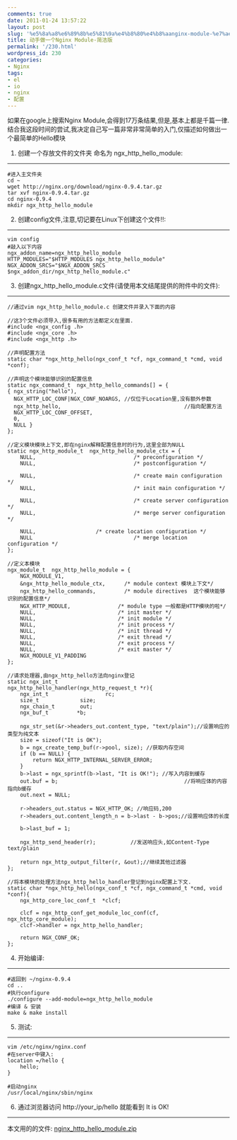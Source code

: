 ```yaml
---
comments: true
date: 2011-01-24 13:57:22
layout: post
slug: '%e5%8a%a8%e6%89%8b%e5%81%9a%e4%b8%80%e4%b8%aanginx-module-%e7%ae%80%e6%b4%81%e7%89%88'
title: 动手做一个Nginx Module-简洁版
permalink: '/230.html'
wordpress_id: 230
categories:
- Nginx
tags:
- el
- io
- nginx
- 配置
---
```


如果在google上搜索Nginx Module,会得到17万条结果,但是,基本上都是千篇一律.
结合我这段时间的尝试,我决定自己写一篇非常非常简单的入门,仅描述如何做出一个最简单的Hello模块

1. 创建一个存放文件的文件夹 命名为 ngx_http_hello_module:
----------------------------------------------------

	#进入主文件夹
	cd ~
	wget http://nginx.org/download/nginx-0.9.4.tar.gz
	tar xvf nginx-0.9.4.tar.gz
	cd nginx-0.9.4
	mkdir ngx_http_hello_module

2. 创建config文件,注意,切记要在Linux下创建这个文件!!:
-----------------------------------------------

	vim config
	#敲入以下内容
	ngx_addon_name=ngx_http_hello_module
	HTTP_MODULES="$HTTP_MODULES ngx_http_hello_module"
	NGX_ADDON_SRCS="$NGX_ADDON_SRCS $ngx_addon_dir/ngx_http_hello_module.c"

3. 创建ngx_http_hello_module.c文件(请使用本文结尾提供的附件中的文件):
--------------------------------------------------------------

	//通过vim ngx_http_hello_module.c 创建文件并录入下面的内容

	//这3个文件必须导入,很多有用的方法都定义在里面.
	#include <ngx_config .h>
	#include <ngx_core .h>
	#include <ngx_http .h>

	//声明配置方法
	static char *ngx_http_hello(ngx_conf_t *cf, ngx_command_t *cmd, void *conf);

	//声明这个模块能够识别的配置信息
	static ngx_command_t  ngx_http_hello_commands[] = {
    { ngx_string("hello"),
      NGX_HTTP_LOC_CONF|NGX_CONF_NOARGS, //仅位于Location里,没有额外参数
      ngx_http_hello,                                       //指向配置方法
      NGX_HTTP_LOC_CONF_OFFSET,
      0,
      NULL }
	};

	//定义模块模块上下文,即在nginx解释配置信息时的行为,这里全部为NULL
	static ngx_http_module_t  ngx_http_hello_module_ctx = {
    	NULL,                          		/* preconfiguration */
    	NULL,                          		/* postconfiguration */

    	NULL,                          		/* create main configuration */
    	NULL,                         		/* init main configuration */

    	NULL,                         		/* create server configuration */
    	NULL,                          		/* merge server configuration */

    	NULL, 					/* create location configuration */
    	NULL                           		/* merge location configuration */
	};

	//定义本模块
	ngx_module_t  ngx_http_hello_module = {
    	NGX_MODULE_V1,
    	&ngx_http_hello_module_ctx,      /* module context 模块上下文*/
    	ngx_http_hello_commands,         /* module directives  这个模块能够识别的配置信息*/
    	NGX_HTTP_MODULE,               /* module type 一般都是HTTP模块的啦*/ 
    	NULL,                          /* init master */
    	NULL,                          /* init module */
    	NULL,                          /* init process */
    	NULL,                          /* init thread */
    	NULL,                          /* exit thread */
    	NULL,                          /* exit process */
    	NULL,                          /* exit master */
    	NGX_MODULE_V1_PADDING
	};

	//请求处理器,由ngx_http_hello方法向nginx登记
	static ngx_int_t
	ngx_http_hello_handler(ngx_http_request_t *r){
    	ngx_int_t                  rc;
    	size_t             size;
    	ngx_chain_t        out;
    	ngx_buf_t         *b;

    	ngx_str_set(&r->headers_out.content_type, "text/plain");//设置响应的类型为纯文本
    	size = sizeof("It is OK");
    	b = ngx_create_temp_buf(r->pool, size); //获取内存空间
    	if (b == NULL) {
        	return NGX_HTTP_INTERNAL_SERVER_ERROR;
    	}
    	b->last = ngx_sprintf(b->last, "It is OK!"); //写入内容到缓存
    	out.buf = b;                                        //将响应体的内容指向b缓存
    	out.next = NULL;

    	r->headers_out.status = NGX_HTTP_OK; //响应码,200
    	r->headers_out.content_length_n = b->last - b->pos;//设置响应体的长度

    	b->last_buf = 1;
 
    	ngx_http_send_header(r);           //发送响应头,如Content-Type	text/plain

    	return ngx_http_output_filter(r, &out);//继续其他过滤器
	};

	//将本模块的处理方法ngx_http_hello_handler登记到nginx配置上下文.
	static char *ngx_http_hello(ngx_conf_t *cf, ngx_command_t *cmd, void *conf){
    	ngx_http_core_loc_conf_t  *clcf;

    	clcf = ngx_http_conf_get_module_loc_conf(cf, ngx_http_core_module);
    	clcf->handler = ngx_http_hello_handler;

    	return NGX_CONF_OK;
	};

4. 开始编译:
-----------

	#返回到 ~/nginx-0.9.4
	cd ..
	#执行configure
	./configure --add-module=ngx_http_hello_module
	#编译 & 安装
	make & make install

5. 测试:
--------

	vim /etc/nginx/nginx.conf
	#在server中键入:
	location =/hello {
    	hello;
	}

	#启动nginx
	/usr/local/nginx/sbin/nginx

6. 通过浏览器访问 http://your_ip/hello 就能看到 It is OK! 
-------------------------------------------------------

本文用的的文件: <a href="{{urls.media}}/2011/01/nginx_http_hello_module.zip">nginx_http_hello_module.zip</a>